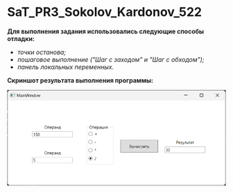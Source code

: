 # SaT_PR3_Sokolov_Kardonov_522

**Для выполнения задания использовались следующие способы отладки:**
* *точки останова;*
* *пошаговое выполнение ("Шаг с заходом" и "Шаг с обходом");*
* *панель локальных переменных.*

**Скриншот результата выполнения программы:**

[![image.webp](./SaT_PR3_Sokolov_Kardonov_522/resources/result.webp)](https://github.com/sh0egaaze/SaT_PR3_Sokolov_Kardonov_522/blob/master/SaT_PR3_Sokolov_Kardonov_522/MainWindow.xaml.cs)
